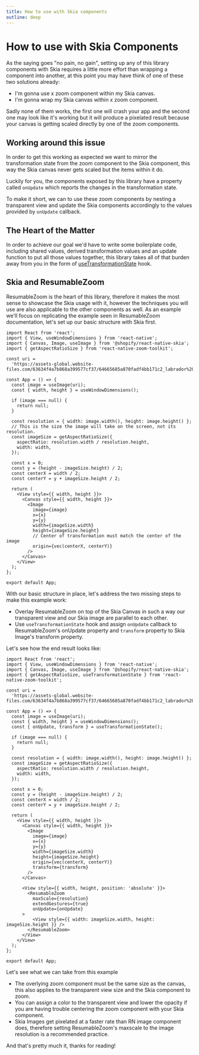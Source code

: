```yaml
---
title: How to use with Skia components
outline: deep
---
```


# How to use with Skia Components

As the saying goes "no pain, no gain", setting up any of this library components with Skia requires a little
more effort than wrapping a component into another, at this point you may have think of one of these two
solutions already:

- I'm gonna use x zoom component within my Skia canvas.
- I'm gonna wrap my Skia canvas within x zoom component.

Sadly none of them works, the first one will crash your app and the second one may look like it's working but
it will produce a pixelated result because your canvas is getting scaled directly by one of the zoom components.

## Working around this issue

In order to get this working as expected we want to mirror the transformation state from the zoom component
to the Skia component, this way the Skia canvas never gets scaled but the items within it do.

Luckily for you, the components exposed by this library have a property called `onUpdate` which reports
the changes in the transformation state.

To make it short, we can to use these zoom components by nesting a transparent view and update the Skia components
accordingly to the values provided by `onUpdate` callback.

## The Heart of the Matter

In order to achieve our goal we'd have to write some boilerplate code, including shared values, derived
transformation values and an update function to put all those values together, this library takes all of
that burden away from you in the form of [useTransformationState](../utilities/usetransformationstate) hook.

## Skia and ResumableZoom

ResumableZoom is the heart of this library, therefore it makes the most sense to showcase the Skia usage with it,
however the techniques you will use are also applicable to the other components as well. As an example we'll focus
on replicating the example seen in ResumableZoom documentation, let's set up our basic structure with Skia first.

```tsx{38-39}
import React from 'react';
import { View, useWindowDimensions } from 'react-native';
import { Canvas, Image, useImage } from '@shopify/react-native-skia';
import { getAspectRatioSize } from 'react-native-zoom-toolkit';

const uri =
  'https://assets-global.website-files.com/63634f4a7b868a399577cf37/64665685a870fadf4bb171c2_labrador%20americano.jpg';

const App = () => {
  const image = useImage(uri);
  const { width, height } = useWindowDimensions();

  if (image === null) {
    return null;
  }

  const resolution = { width: image.width(), height: image.height() };
  // This is the size the image will take on the screen, not its resolution.
  const imageSize = getAspectRatioSize({
    aspectRatio: resolution.width / resolution.height,
    width: width,
  });

  const x = 0;
  const y = (height - imageSize.height) / 2;
  const centerX = width / 2;
  const centerY = y + imageSize.height / 2;

  return (
    <View style={{ width, height }}>
      <Canvas style={{ width, height }}>
        <Image
          image={image}
          x={x}
          y={y}
          width={imageSize.width}
          height={imageSize.height}
          // Center of transformation must match the center of the image
          origin={vec(centerX, centerY)}
        />
      </Canvas>
    </View>
  );
};

export default App;
```

With our basic structure in place, let's address the two missing steps to make this example work:

- Overlay ResumableZoom on top of the Skia Canvas in such a way our transparent view and our Skia image are parallel
  to each other.
- Use `useTransformationState` hook and assign `onUpdate` callback to ResumableZoom's onUpdate
  property and `transform` property to Skia Image's transform property.

Let's see how the end result looks like:

```tsx{12,39,43-51}
import React from 'react';
import { View, useWindowDimensions } from 'react-native';
import { Canvas, Image, useImage } from '@shopify/react-native-skia';
import { getAspectRatioSize, useTransformationState } from 'react-native-zoom-toolkit';

const uri =
  'https://assets-global.website-files.com/63634f4a7b868a399577cf37/64665685a870fadf4bb171c2_labrador%20americano.jpg';

const App = () => {
  const image = useImage(uri);
  const { width, height } = useWindowDimensions();
  const { onUpdate, transform } = useTransformationState();

  if (image === null) {
    return null;
  }

  const resolution = { width: image.width(), height: image.height() };
  const imageSize = getAspectRatioSize({
    aspectRatio: resolution.width / resolution.height,
    width: width,
  });

  const x = 0;
  const y = (height - imageSize.height) / 2;
  const centerX = width / 2;
  const centerY = y + imageSize.height / 2;

  return (
    <View style={{ width, height }}>
      <Canvas style={{ width, height }}>
        <Image
          image={image}
          x={x}
          y={y}
          width={imageSize.width}
          height={imageSize.height}
          origin={vec(centerX, centerY)}
          transform={transform}
        />
      </Canvas>

      <View style={{ width, height, position: 'absolute' }}>
        <ResumableZoom
          maxScale={resolution}
          extendGestures={true}
          onUpdate={onUpdate}
      >
          <View style={{ width: imageSize.width, height: imageSize.height }} />
        </ResumableZoom>
      </View>
    </View>
  );
};

export default App;
```

Let's see what we can take from this example

- The overlying zoom component must be the same size as the canvas, this also applies to the transparent view
  size and the Skia component to zoom.
- You can assign a color to the transparent view and lower the opacity if you are having trouble centering the
  zoom component with your Skia component.
- Skia Images get pixelated at a faster rate than RN image component does, therefore setting ResumableZoom's
  maxscale to the image resolution is a recommended practice.

And that's pretty much it, thanks for reading!
